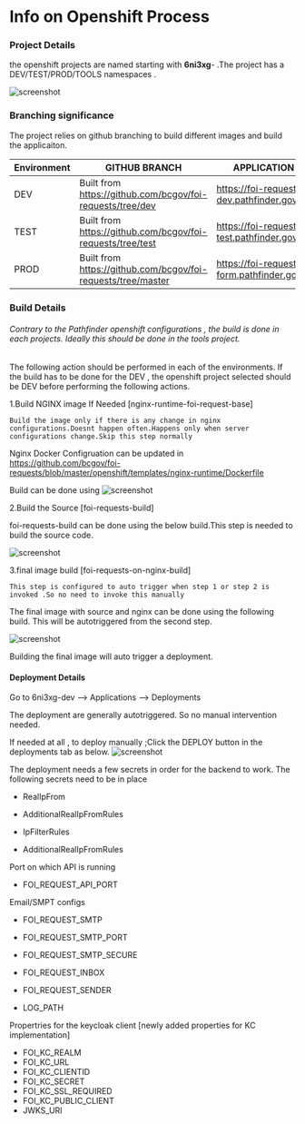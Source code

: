 # Info on Openshift Process


### Project Details

the openshift projects are named starting with **6ni3xg**- .The project has a DEV/TEST/PROD/TOOLS namespaces .

![screenshot](/docs/images/oc_project.png)



### Branching significance

The project relies on github branching to build different images and build the applicaiton.

|Environment|GITHUB BRANCH|APPLICATION URL
|---|---|---|
|DEV| Built from https://github.com/bcgov/foi-requests/tree/dev| https://foi-requests-dev.pathfinder.gov.bc.ca/
|TEST| Built from https://github.com/bcgov/foi-requests/tree/test| https://foi-requests-test.pathfinder.gov.bc.ca/
|PROD| Built from https://github.com/bcgov/foi-requests/tree/master| https://foi-request-form.pathfinder.gov.bc.ca/


### Build Details

###### Contrary to the Pathfinder openshift configurations , the build is done in each projects. Ideally this should be done in the tools project.

The following action should be performed in each of the environments.
If the build has to be done for the DEV , the openshift project selected should be DEV before performing the following actions.

1.Build NGINX image If Needed [nginx-runtime-foi-request-base]

`Build the image only if there is any change in nginx configurations.Doesnt happen often.Happens only when server configurations change.Skip this step normally
`

Nginx Docker Configruation can be updated in https://github.com/bcgov/foi-requests/blob/master/openshift/templates/nginx-runtime/Dockerfile

Build can be done using ![screenshot](/docs/images/nginx-build.png)

2.Build the  Source [foi-requests-build]

foi-requests-build can be done using the below build.This step is needed to build the source code.

![screenshot](/docs/images/source-build.png)

3.final image build [foi-requests-on-nginx-build]


`This step is configured to auto trigger when step 1 or step 2 is invoked .So no need to invoke this manually`

The final image with source and nginx can be done using the following build. This will be autotriggered from the second step.

![screenshot](/docs/images/final_build.png)


Building the final image will auto trigger a deployment.



####  Deployment Details


Go to 6ni3xg-dev --> Applications --> Deployments

The deployment are generally autotriggered. So no manual intervention needed.

If needed at all , to deploy manually ;Click the DEPLOY button in the deployments tab as below.
![screenshot](/docs/images/dc.png)


The deployment needs a few secrets in order for the backend to work.
The following secrets need to be in place

* RealIpFrom

* AdditionalRealIpFromRules

* IpFilterRules

* AdditionalRealIpFromRules

Port on which API is running
* FOI_REQUEST_API_PORT

Email/SMPT configs
* FOI_REQUEST_SMTP
* FOI_REQUEST_SMTP_PORT
* FOI_REQUEST_SMTP_SECURE
* FOI_REQUEST_INBOX
* FOI_REQUEST_SENDER

* LOG_PATH

Propertries for the keycloak client [newly added properties for KC implementation]
* FOI_KC_REALM
* FOI_KC_URL
* FOI_KC_CLIENTID
* FOI_KC_SECRET
* FOI_KC_SSL_REQUIRED
* FOI_KC_PUBLIC_CLIENT
* JWKS_URI


